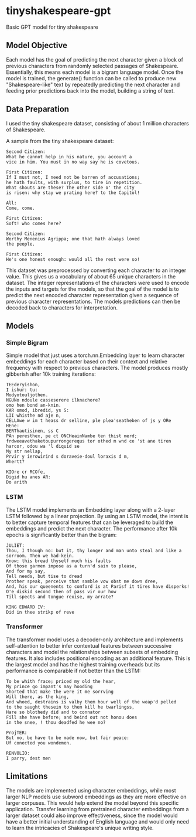 # tinyshakespeare-gpt
 Basic GPT model for tiny shakespeare


## Model Objective
Each model has the goal of predicting the next character given a block of previous characters from randomly selected passages of Shakespeare. Essentially, this means each model is a bigram language model. Once the model is trained, the generate() function can be called to produce new "Shakespeare-like" text by repeatedly predicting the next character and feeding prior predictions back into the model, building a string of text. 

## Data Preparation
I used the tiny shakespeare dataset, consisting of about 1 million characters of Shakespeare. 

A sample from the tiny shakespeare dataset:
```
Second Citizen:
What he cannot help in his nature, you account a
vice in him. You must in no way say he is covetous.

First Citizen:
If I must not, I need not be barren of accusations;
he hath faults, with surplus, to tire in repetition.
What shouts are these? The other side o' the city
is risen: why stay we prating here? to the Capitol!

All:
Come, come.

First Citizen:
Soft! who comes here?

Second Citizen:
Worthy Menenius Agrippa; one that hath always loved
the people.

First Citizen:
He's one honest enough: would all the rest were so!
```

This dataset was preprocessed by converting each character to an integer value. This gives us a vocabulary of about 65 unique characters in the dataset. The integer representations of the characters were used to encode the inputs and targets for the models, so that the goal of the model is to predict the next encoded character representation given a sequence of previous character representations. The models predictions can then be decoded back to characters for interpretation.

## Models
### Simple Bigram
Simple model that just uses a torch.nn.Embedding layer to learn character embeddings for each character based on their context and relative frequency with respect to previous characters. The model produces mostly gibberish after 10k training iterations:

```
TEEderyishon,
I ishur: tu:
Modyotouljothen.
NGUNo ndoule casseserere ilknachore?
omo hen bond an-knin.
KAR omod, ibredid, ys S:
LII whisthe nd aje n,
CELLAwe w im t heass dr selline, ple plea'seatheben of js y ORe
HEne:
BERThautisinen, ss C
PAn peresthex, pe ct ONCHeainNambe ten thist merd; frdweeavethaketoupurrongerequs tor othed m wnd ce 'st ane tiren harcor, odou wa 'l diquid se
My str nellap,
Prvir y ierowirind s doraveie-doul loraxis d m,
Whertt?

KIOre cr RCOfe,
Digid hu anes AR:
Do arith
```

### LSTM
The LSTM model implements an Embedding layer along with a 2-layer LSTM followed by a linear projection. By using an LSTM model, the intent is to better capture temporal features that can be leveraged to build the embeddings and predict the next character. The performance after 10k epochs is significantly better than the bigram:

```
JULIET:
Thou, I though no: but it, thy longer and man unto steal and like a sorroom. Then we had-kein.
Know; this bread thyself much his faults
Of those garmen impose as a turn'd sain to please,
And for my say,
Tell needs, but tise to dread
Prother speak, perceive that samble vow obst me down dree,
And, his our queenents to comford is at Parisf it tires have disperks!
O'e diskid second then of pass vir our how
Till spects and tongue rexise, my arrate?

KING EDWARD IV:
Did in thee strikp of reve
```

### Transformer 
The transformer model uses a decoder-only architecture and implements self-attention to better infer contextual features between successive characters and model the relationships between subsets of embedding features. It also includes positional encoding as an additional feature. This is the largest model and has the highest training overheads but its performance is comparable if not better than the LSTM:

```
To be whith frace; priced my old the hear,
My prince go impant's may hooding
Shorted that make the were it me sorrving
Will there, as the king,
And whoed, destrains is valby them hour well of the weap'd pelled
to the saught thesein to them kill he twarlingss,
Hare so blothedy did and to connator
Fill she have before; and beind out not honou does
in the snee, ! thou deadfed he wee no?

ProjTER:
But no, be have to be made now, but fair peace:
Uf conected you wondemen.

RENVOLIO:
I parry, dest men
```

## Limitations
The models  are implemented using character embeddings, while most larger NLP models use subword embeddings as they are more effective on larger corpuses. This would help extend the model beyond this specific application. Transfer learning from pretrained character embeddings from a larger dataset could also improve effectiveness, since the model would have a better initial understanding of English language and would only need to learn the intricacies of Shakespeare's unique writing style.